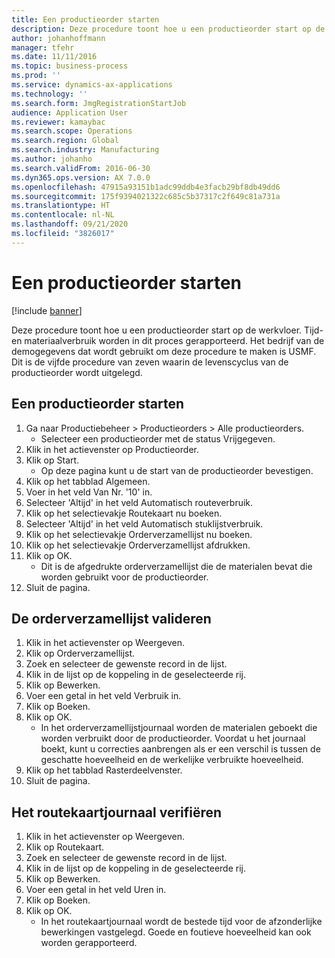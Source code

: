 ```yaml
---
title: Een productieorder starten
description: Deze procedure toont hoe u een productieorder start op de werkvloer.
author: johanhoffmann
manager: tfehr
ms.date: 11/11/2016
ms.topic: business-process
ms.prod: ''
ms.service: dynamics-ax-applications
ms.technology: ''
ms.search.form: JmgRegistrationStartJob
audience: Application User
ms.reviewer: kamaybac
ms.search.scope: Operations
ms.search.region: Global
ms.search.industry: Manufacturing
ms.author: johanho
ms.search.validFrom: 2016-06-30
ms.dyn365.ops.version: AX 7.0.0
ms.openlocfilehash: 47915a93151b1adc99ddb4e3facb29bf8db49dd6
ms.sourcegitcommit: 175f9394021322c685c5b37317c2f649c81a731a
ms.translationtype: HT
ms.contentlocale: nl-NL
ms.lasthandoff: 09/21/2020
ms.locfileid: "3826017"
---
```

# <a name="start-a-production-order"></a>Een productieorder starten

[!include [banner](../../includes/banner.md)]

Deze procedure toont hoe u een productieorder start op de werkvloer. Tijd- en materiaalverbruik worden in dit proces gerapporteerd. Het bedrijf van de demogegevens dat wordt gebruikt om deze procedure te maken is USMF. Dit is de vijfde procedure van zeven waarin de levenscyclus van de productieorder wordt uitgelegd.


## <a name="start-a-production-order"></a>Een productieorder starten
1. Ga naar Productiebeheer > Productieorders > Alle productieorders.
    * Selecteer een productieorder met de status Vrijgegeven.  
2. Klik in het actievenster op Productieorder.
3. Klik op Start.
    * Op deze pagina kunt u de start van de productieorder bevestigen.  
4. Klik op het tabblad Algemeen.
5. Voer in het veld Van Nr. '10' in.
6. Selecteer 'Altijd' in het veld Automatisch routeverbruik.
7. Klik op het selectievakje Routekaart nu boeken.
8. Selecteer 'Altijd' in het veld Automatisch stuklijstverbruik.
9. Klik op het selectievakje Orderverzamellijst nu boeken.
10. Klik op het selectievakje Orderverzamellijst afdrukken.
11. Klik op OK.
    * Dit is de afgedrukte orderverzamellijst die de materialen bevat die worden gebruikt voor de productieorder.  
12. Sluit de pagina.

## <a name="validate-the-picking-list"></a>De orderverzamellijst valideren
1. Klik in het actievenster op Weergeven.
2. Klik op Orderverzamellijst.
3. Zoek en selecteer de gewenste record in de lijst.
4. Klik in de lijst op de koppeling in de geselecteerde rij.
5. Klik op Bewerken.
6. Voer een getal in het veld Verbruik in.
7. Klik op Boeken.
8. Klik op OK.
    * In het orderverzamellijstjournaal worden de materialen geboekt die worden verbruikt door de productieorder. Voordat u het journaal boekt, kunt u correcties aanbrengen als er een verschil is tussen de geschatte hoeveelheid en de werkelijke verbruikte hoeveelheid.  
9. Klik op het tabblad Rasterdeelvenster.
10. Sluit de pagina.

## <a name="verify-the-route-card-journal"></a>Het routekaartjournaal verifiëren
1. Klik in het actievenster op Weergeven.
2. Klik op Routekaart.
3. Zoek en selecteer de gewenste record in de lijst.
4. Klik in de lijst op de koppeling in de geselecteerde rij.
5. Klik op Bewerken.
6. Voer een getal in het veld Uren in.
7. Klik op Boeken.
8. Klik op OK.
    * In het routekaartjournaal wordt de bestede tijd voor de afzonderlijke bewerkingen vastgelegd. Goede en foutieve hoeveelheid kan ook worden gerapporteerd.  
